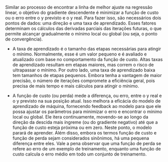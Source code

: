 Similar ao processo de encontrar a linha de melhor ajuste na regressão linear, o objetivo do gradiente descendente é minimizar a função de custo ou o erro entre o y previsto e o y real. Para fazer isso, são necessários dois pontos de dados: uma direção e uma taxa de aprendizado. Esses fatores determinam os cálculos das derivadas parciais das iterações futuras, o que permite alcançar gradualmente o mínimo local ou global (ou seja, o ponto de convergência).

- A taxa de aprendizado é o tamanho das etapas necessárias para atingir o mínimo. Normalmente, esse é um valor pequeno e é avaliado e atualizado com base no comportamento da função de custo. Altas taxas de aprendizado resultam em etapas maiores, mas correm o risco de ultrapassar o mínimo. Por outro lado, uma taxa de aprendizado baixa tem tamanhos de etapas pequenos. Embora tenha a vantagem de maior precisão, o número de iterações compromete a eficiência geral, pois precisa de mais tempo e mais cálculos para atingir o mínimo.

- A função de custo (ou perda) mede a diferença, ou erro, entre o y real e o y previsto na sua posição atual. Isso melhora a eficácia do modelo de aprendizado de máquina, fornecendo feedback ao modelo para que ele possa ajustar os parâmetros para minimizar o erro e encontrar o mínimo local ou global. Ele itera continuamente, movendo-se ao longo da direção da descida mais íngreme (ou do gradiente negativo) até que a função de custo esteja próxima ou em zero. Neste ponto, o modelo parará de aprender. Além disso, embora os termos função de custo e função de perda sejam considerados sinônimos, há uma pequena diferença entre eles. Vale a pena observar que uma função de perda se refere ao erro de um exemplo de treinamento, enquanto uma função de custo calcula o erro médio em todo um conjunto de treinamento.